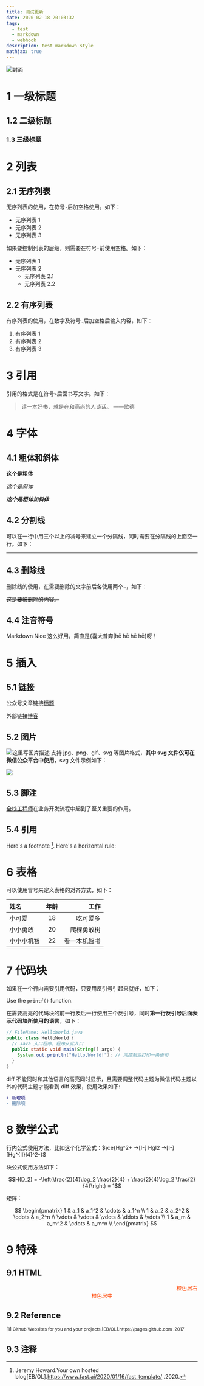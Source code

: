```yaml
---
title: 测试更新
date: 2020-02-18 20:03:32
tags:
  - test
  - markdown
  - webhook
description: test markdown style
mathjax: true
---
```

![封面](https://cdn.blog.makergyt.com/images/news-week_bulletin-cover.png)
# 1 一级标题
## 1.2 二级标题
### 1.3 三级标题
# 2 列表
## 2.1 无序列表
无序列表的使用，在符号`-`后加空格使用。如下：
- 无序列表 1
- 无序列表 2
- 无序列表 3

如果要控制列表的层级，则需要在符号`-`前使用空格。如下：
- 无序列表 1
- 无序列表 2
  - 无序列表 2.1
  - 无序列表 2.2

## 2.2 有序列表
有序列表的使用，在数字及符号`.`后加空格后输入内容，如下：
1. 有序列表 1
2. 有序列表 2
3. 有序列表 3

# 3 引用
引用的格式是在符号`>`后面书写文字。如下：
> 读一本好书，就是在和高尚的人谈话。 ——歌德

# 4 字体
## 4.1 粗体和斜体
**这个是粗体**

*这个是斜体*

***这个是粗体加斜体***

## 4.2 分割线
可以在一行中用三个以上的减号来建立一个分隔线，同时需要在分隔线的上面空一行。如下：

---

## 4.3 删除线
删除线的使用，在需要删除的文字前后各使用两个`~`，如下：

~~这是要被删除的内容。~~
## 4.4 注音符号

Markdown Nice 这么好用，简直是{喜大普奔|hē hē hē hē}呀！
# 5 插入
## 5.1 链接
公众号文章链接[标题](https://mp.weixin.qq.com/s/s5IhxV2ooX3JN_X416nidA)

外部链接[博客](https://blog.makergyt.com)
## 5.2 图片
![这里写图片描述](https://cdn.blog.makergyt.com/images/book-Cries_in_the_Drizzle-cover.jpg)
支持 jpg、png、gif、svg 等图片格式，**其中 svg 文件仅可在微信公众平台中使用**，svg 文件示例如下：

![](https://my-wechat.mdnice.com/mdnice/i_am_svg_20191024083453.svg)
## 5.3 脚注
[全栈工程师](是指掌握多种技能，并能利用多种技能独立完成产品的人。 "什么是全栈工程师")在业务开发流程中起到了至关重要的作用。

## 5.4 引用
Here's a footnote [^1]. Here's a horizontal rule:

# 6 表格
可以使用冒号来定义表格的对齐方式，如下：

| 姓名   | 年龄 |     工作 |
| :----- | :--: | -------: |
| 小可爱 |  18  | 吃可爱多 |
| 小小勇敢 |  20  | 爬棵勇敢树 |
| 小小小机智 |  22  | 看一本机智书 |

# 7 代码块
如果在一个行内需要引用代码，只要用反引号引起来就好，如下：

Use the `printf()` function.

在需要高亮的代码块的前一行及后一行使用三个反引号，同时**第一行反引号后面表示代码块所使用的语言**，如下：

```java
// FileName: HelloWorld.java
public class HelloWorld {
  // Java 入口程序，程序从此入口
  public static void main(String[] args) {
    System.out.println("Hello,World!"); // 向控制台打印一条语句
  }
}
```

diff 不能同时和其他语言的高亮同时显示，且需要调整代码主题为微信代码主题以外的代码主题才能看到 diff 效果，使用效果如下:

```diff
+ 新增项
- 删除项
```

# 8 数学公式
行内公式使用方法，比如这个化学公式：$\ce{Hg^2+ ->[I-] HgI2 ->[I-] [Hg^{II}I4]^2-}$

块公式使用方法如下：

$$H(D_2) = -\left(\frac{2}{4}\log_2 \frac{2}{4} + \frac{2}{4}\log_2 \frac{2}{4}\right) = 1$$

矩阵：

$$
  \begin{pmatrix}
  1 & a_1 & a_1^2 & \cdots & a_1^n \\
  1 & a_2 & a_2^2 & \cdots & a_2^n \\
  \vdots & \vdots & \vdots & \ddots & \vdots \\
  1 & a_m & a_m^2 & \cdots & a_m^n \\
  \end{pmatrix}
$$

# 9 特殊

## 9.1 HTML

<span style="display:block;text-align:right;color:orangered;">橙色居右</span>
<span style="display:block;text-align:center;color:orangered;">橙色居中</span>

[^1]: Jeremy Howard.Your own hosted blog[EB/OL].https://www.fast.ai/2020/01/16/fast_template/ .2020.

## 9.2 Reference
<small>
[1] Github.Websites for you and your projects.[EB/OL].https://pages.github.com .2017
</small>

## 9.3 注释
[tags]: <> (['node','js','java',])

[description]: # (This may be the most platform independent comment)